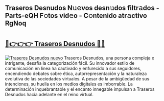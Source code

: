 ## Traseros Desnudos N𝚞𝚎vos desn𝚞dos filtr𝚊dos - Parts-eQH F𝚘tos vid𝚎o - C𝚘ntenido atr𝚊ctivo RgNoq

# <h2><a href="http://mb30kbr.tromn.icu/?c=Traseros+Desnudos">🔗👉👉👉 Traseros Desnudos 🔗🔗</a></h2>

[![Traseros Desnudos nuevo](https://i.imgur.com/pEAQMta.gif)](http://mb30kbr.tromn.icu/?c=Traseros+Desnudos)
Traseros Desnudos, una persona compleja e intrigante, desafía la categorización fácil. Su innovador estilo de comunicación en línea ha cautivado y enfurecido a sus seguidores, encendiendo debates sobre ética, autorrepresentación y la naturaleza evolutiva de las sociedades virtuales. A pesar de la ambigüedad de sus intenciones, su huella en los medios digitales es imborrable. La determinación inquebrantable y el encanto innegable impulsan a Traseros Desnudos hacia adelante en el reino virtual.
